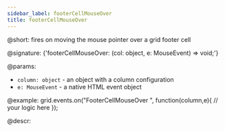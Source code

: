 ```yaml
---
sidebar_label: footerCellMouseOver
title: footerCellMouseOver
---          
```


@short: fires on moving the mouse pointer over a grid footer cell

@signature: {'footerCellMouseOver: (col: object, e: MouseEvent) => void;'}

@params:
- `column: object` - an object with a column configuration
- `e: MouseEvent` - a native HTML event object

@example:
grid.events.on("FooterCellMouseOver ", function(column,e){
    // your logic here
});

@descr:
